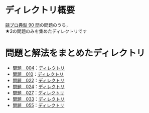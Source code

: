 # ディレクトリ概要
[競プロ典型 90 問](https://atcoder.jp/contests/typical90)の問題のうち，  
★2の問題のみを集めたディレクトリです

# 問題と解法をまとめたディレクトリ
* [問題　004](https://atcoder.jp/contests/typical90/tasks/typical90_d)：[ディレクトリ](https://github.com/gostachan/AtCoder/tree/main/typical90/level2/num4)
* [問題　010](https://atcoder.jp/contests/typical90/tasks/typical90_j)：[ディレクトリ](https://github.com/gostachan/AtCoder/tree/main/typical90/level2/num10)
* [問題　022](https://atcoder.jp/contests/typical90/tasks/typical90_v)：[ディレクトリ](https://github.com/gostachan/AtCoder/tree/main/typical90/level2/num22)
* [問題　024](https://atcoder.jp/contests/typical90/tasks/typical90_x)：[ディレクトリ](https://github.com/gostachan/AtCoder/tree/main/typical90/level2/num24)
* [問題　027](https://atcoder.jp/contests/typical90/tasks/typical90_aa)：[ディレクトリ](https://github.com/gostachan/AtCoder/tree/main/typical90/level2/num27)
* [問題　033](https://atcoder.jp/contests/typical90/tasks/typical90_ag)：[ディレクトリ](https://github.com/gostachan/AtCoder/tree/main/typical90/level2/num33)
* [問題　055](https://atcoder.jp/contests/typical90/tasks/typical90_bc)：[ディレクトリ](https://github.com/gostachan/AtCoder/tree/main/typical90/level2/num55)